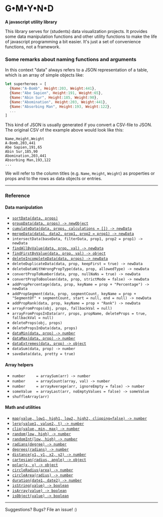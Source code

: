 # G•M•Y•N•D

**A javascript utility library**

This library serves for (students) data visualization projects. It provides some data manipulation functions and other utility functions to make the life of javascript programming a bit easier. It's just a set of convenience functions, not a framework.

### Some remarks about naming functions and arguments

In this context "data" always refers to a JSON representation of a table, which is an array of simple objects like:
```javascript
let superheroes = [ 
  {Name:"A-Bomb", Height:203, Weight:441},
  {Name:"Abe Sapien", Height:191, Weight:65},
  {Name:"Abin Sur", Height:185, Weight:90},
  {Name:"Abomination", Height:203, Weight:441},
  {Name:"Absorbing Man", Height:193, Weight:122},
  ...
]
```
This kind of JSON is usually generated if you convert a CSV-file to JSON. The original CSV of the example above would look like this:
```csv
Name,Height,Weight
A-Bomb,203,441
Abe Sapien,191,65
Abin Sur,185,90
Abomination,203,441
Absorbing Man,193,122
...
```

We will refer to the column titles (e.g. `Name`, `Height`, `Weight`) as properties or props and to the rows as data objects or entries.


---------------------------------
### Reference

#### Data manipulation

- [`sortData(data, props)`](docs/sortData.md)
- [`groupData(data, props) -> newObject`](docs/groupData.md)
- [`cumulateData(data, props, calculations = []) -> newData`](docs/cumulateData.md)
- [`mergeData(data1, data2, prop1, prop2 = prop1) -> newData`](docs/mergeData.md)
- `intersectData(baseData, filterData, prop1, prop2 = prop1) -> newData`
- [`findAllByValue(data, prop, val) -> newData`](docs/findAllByValue.md)
- [`findFirstByValue(data, prop, val) -> object`](docs/findFirstByValue.md)
- [`deleteIncompleteData(data, props) -> newData`](docs/deleteIncompleteData.md)
- `deleteDuplicateData(data, prop, keepFirst = true) -> newData`
- `deleteDataWithWrongPropType(data, prop, allowedType) -> newData`
- `convertPropToNumber(data, prop, nullNaNs = true) -> newData`
- `convertPropToBoolean(data, prop, strictMode = false) -> newData`
- `addPropPercentage(data, prop, keyName = prop + "Percentage") -> newData`
- `addPropSegment(data, prop, segmentCount, keyName = prop + "SegmentOf" + segmentCount, start = null, end = null) -> newData`
- `addPropRank(data, prop, keyName = prop + "Rank") -> newData`
- `arrayFromProps(obj, props, fallbackVal = null)`
- `arrayFromPropsInData(arr, props, propName, deleteProps = true, fallbackVal = null)`
- `deleteProps(obj, props)`
- `deletePropsInData(data, props)`
- [`dataMin(data, prop) -> number`](docs/dataMin.md)
- [`dataMax(data, prop) -> number`](docs/dataMax.md)
- [`dataExtremes(data, prop) -> object`](docs/dataExtremes.md)
- `dataSum(data, prop) -> number`
- `saveData(data, pretty = true)`


#### Array helpers

- `number     = arraySum(arr) -> number`
- `number     = arrayCount(array, val) -> number`
- `number     = arrayAverage(arr, ignoreEmpty = false) -> number`
- `someValue  = arrayLast(arr, noEmptyValues = false) -> someValue`
- `shuffleArray(arr)`


#### Math and utilities

- [`map(value, low1, high1, low2, high2, clipping=false) -> number`](docs/map.md)
- [`lerp(value1, value2, t) -> number`](docs/lerp.md)
- [`clip(value, min, max) -> number`](docs/clip.md)
- [`random(low, high) -> number`](docs/random.md)
- [`randomInt(low, high) -> number`](docs/randomInt.md)
- [`radians(degree) -> number`](docs/radians.md)
- [`degrees(radians) -> number`](docs/degrees.md)
- [`distance(x1, y1, x2, y2) -> number`](docs/distance.md)
- [`cartesian(radius, angle) -> object`](docs/cartesian.md)
- [`polar(x, y) -> object`](docs/polar.md)
- [`circleRadius(area) -> number`](docs/circleRadius.md)
- [`circleArea(radius) -> number`](docs/circleArea.md)
- [`duration(date1, date2) -> number`](docs/duration.md)
- [`isString(value) -> boolean`](docs/isString.md)
- [`isArray(value) -> boolean`](docs/isArray.md)
- [`isObject(value) -> boolean`](docs/isObject.md)

---------------------------------
Suggestions? Bugs? File an issue! :)



